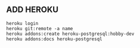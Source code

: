 ## ADD HEROKU

```
heroku login
heroku git:remote -a name
heroku addons:create heroku-postgresql:hobby-dev
heroku addons:docs heroku-postgresql
```
